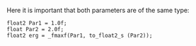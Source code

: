 Here it is important that both parameters are of the same type:
```
float2 Par1 = 1.0f;
float Par2 = 2.0f;
float2 erg = _fmaxf(Par1, to_float2_s (Par2));
```